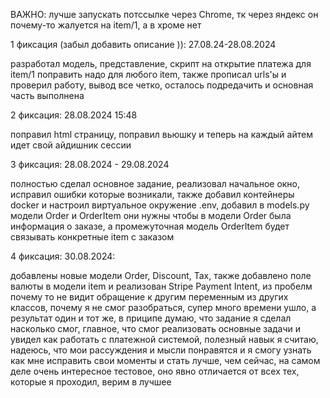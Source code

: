 ВАЖНО: лучше запускать потссылке через Chromе, тк через
яндекс он почему-то жалуется на item/1, а в хроме нет

1 фиксация (забыл добавить описание )):
27.08.24-28.08.2024

разработал модель, представление, скрипт на открытие платежа для item/1 поправить надо для любого item, также прописал urls'ы и проверил работу, вывод все четко, осталось подредачить и основная часть выполнена


2 фиксация:
28.08.2024 15:48

поправил html страницу, поправил вьюшку и теперь на каждый айтем идет свой айдишник сессии


3 фиксация:
28.08.2024 - 29.08.2024

полностью сделал основное задание, реализовал начальное окно, исправил ошибки которые возникали, также добавил контейнеры docker и настроил виртуальное окружение .env, добавил в models.py модели Order и OrderItem они нужны чтобы в модели Order была информация о заказе, а промежуточная модель OrderItem будет связывать конкретные item с заказом


4 фиксация:
30.08.2024:

добавлены новые модели Order, Discount, Tax, также добавлено поле валюты в модели item и реализован Stripe Payment Intent, из пробелм почему то не видит обращение к другим переменным из других классов, почему я не смог разобраться, супер много времени ушло, а результат один и тот же, в приципе думаю, что задание я сделал насколько смог, главное, что смог реализовать основные задачи и увидел как работать с платежной системой, полезный навык я считаю, надеюсь, что мои рассуждения и мысли понравятся и я смогу узнать как мне исправить свои моменты и стать лучше, чем сейчас, на самом деле очень интересное тестовое, оно явно отличается от всех тех, которые я проходил, верим в лучшее
